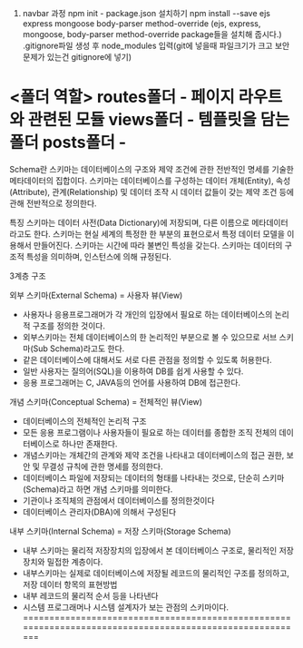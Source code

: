 1. navbar 과정
npm init - package.json 설치하기 
npm install --save ejs express mongoose body-parser method-override
(ejs, express, mongoose, body-parser method-override package들을 설치해 줍시다.)
.gitignore파일 생성 후 node_modules 입력(git에 넣을때 파일크기가 크고 보안문제가 있는건 gitignore에 넣기)

<폴더 역할> 
routes폴더 - 페이지 라우트와 관련된 모듈
views폴더 - 템플릿을 담는 폴더
posts폴더 - 
=========================================================================================================
Schema란
스키마는 데이터베이스의 구조와 제약 조건에 관한 전반적인 명세를 기술한 메타데이터의 집합이다.
스키마는 데이터베이스를 구성하는 데이터 개체(Entity), 속성(Attribute), 관계(Relationship) 및 데이터 조작 시 데이터 값들이 갖는 제약 조건 등에 관해 전반적으로 정의한다.

특징 
스키마는 데이터 사전(Data Dictionary)에 저장되며, 다른 이름으로 메타데이터라고도 한다.
스키마는 현실 세계의 특정한 한 부분의 표현으로서 특정 데이터 모델을 이용해서 만들어진다.
스키마는 시간에 따라 불변인 특성을 갖는다.
스키마는 데이터의 구조적 특성을 의미하며, 인스턴스에 의해 규정된다.

3계층 구조

외부 스키마(External Schema) = 사용자 뷰(View)
- 사용자나 응용프로그래머가 각 개인의 입장에서 필요로 하는 데이터베이스의 논리적 구조를 정의한 것이다.
- 외부스키마는 전체 데이터베이스의 한 논리적인 부분으로 볼 수 있으므로 서브 스키마(Sub Schema)라고도 한다.
- 같은 데이터베이스에 대해서도 서로 다른 관점을 정의할 수 있도록 허용한다.
- 일반 사용자는 질의어(SQL)을 이용하여 DB를 쉽게 사용할 수 있다.
- 응용 프로그래머는 C, JAVA등의 언어를 사용하여 DB에 접근한다.

개념 스키마(Conceptual Schema) = 전체적인 뷰(View)
- 데이터베이스의 전체적인 논리적 구조
- 모든 응용 프로그램이나 사용자들이 필요로 하는 데이터를 종합한 조직 전체의 데이터베이스로 하나만 존재한다.
- 개념스키마는 개체간의 관계와 제약 조건을 나타내고 데이터베이스의 접근 권한, 보안 및 무결성 규칙에 관한 명세를 정의한다.
- 데이터베이스 파일에 저장되는 데이터의 형태를 나타내는 것으로, 단순히 스키마(Schema)라고 하면 개념 스키마를 의미한다.
- 기관이나 조직체의 관점에서 데이터베이스를 정의한것이다
- 데이터베이스 관리자(DBA)에 의해서 구성된다

내부 스키마(Internal Schema) = 저장 스키마(Storage Schema)
- 내부 스키마는 물리적 저장장치의 입장에서 본 데이터베이스 구조로, 물리적인 저장장치와 밀접한 계층이다.
- 내부스키마는 실제로 데이터베이스에 저장될 레코드의 물리적인 구조를 정의하고, 저장 데이터 항목의 표현방법
- 내부 레코드의 물리적 순서 등을 나타낸다
- 시스템 프로그래머나 시스템 설계자가 보는 관점의 스키마이다.
=========================================================================================================






